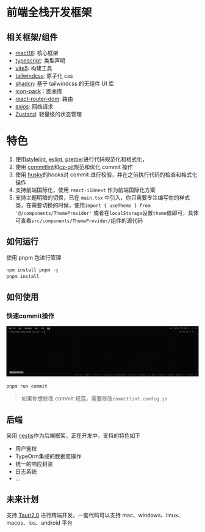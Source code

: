 # 前端全栈开发框架

## 相关框架/组件
- [react18](https://reactjs.org/): 核心框架
- [typescript](https://www.typescriptlang.org/): 类型声明
- [vite5](https://cn.vitejs.dev/): 构建工具
- [tailwindcss](https://tailwindcss.com/): 原子化 css
- [shadcn](https://ui.shadcn.com/): 基于 tailwindcss 的无组件 UI 库
- [icon-pack](https://iconpark.oceanengine.com/official)：图表库
- [react-router-dom](https://reactrouter.com/en/main): 路由
- [axios](https://axios-http.com/docs/intro): 网络请求
- [Zustand](https://docs.pmnd.rs/zustand/getting-started/introduction): 轻量级的状态管理

# 特色
1. 使用[stylelint](https://stylelint.io/), [eslint](https://eslint.org/), [prettier](https://prettier.io/)进行代码规范化和格式化，
2. 使用 [commitlint](https://commitlint.js.org/)和[cz-git](https://cz-git.qbb.sh/zh/)规范和优化 commit 操作
3. 使用 [husky](https://typicode.github.io/husky/)的hooks对 commit 进行校验，并在之前执行代码的检查和格式化操作
4. 支持前端国际化，使用 `react-i18next` 作为前端国际化方案
5. 支持主题明暗的切换，已在 `main.tsx` 中引入，你只需要专注编写你的样式类，在需要切换的时候，使用`import { useTheme } from '@/components/ThemeProvider'` 或者在`localStorage`设置`theme`值即可，具体可查看`src/components/ThemeProvider/`组件的源代码

## 如何运行
使用 pnpm 包进行管理
```bash
npm install pnpm -g
pnpm install
```

## 如何使用
### 快速commit操作
![commit.gif](./img/commit.gif)
```bash
pnpm run commit
```
> 如果你想修改 commit 规范，需要修改`commitlint.config.js`


## 后端
采用 [nestjs](https://docs.nestjs.com/)作为后端框架，正在开发中，支持的特色如下

- 用户鉴权
- TypeOrm集成的数据库操作
- 统一的响应封装
- 日志系统
- ...


## 未来计划
支持 [Tauri2.0](https://v2.tauri.app/blog/tauri-2-0-0-beta/) 进行跨端开发，一套代码可以支持 mac、windows、linux、macos、ios、android 平台